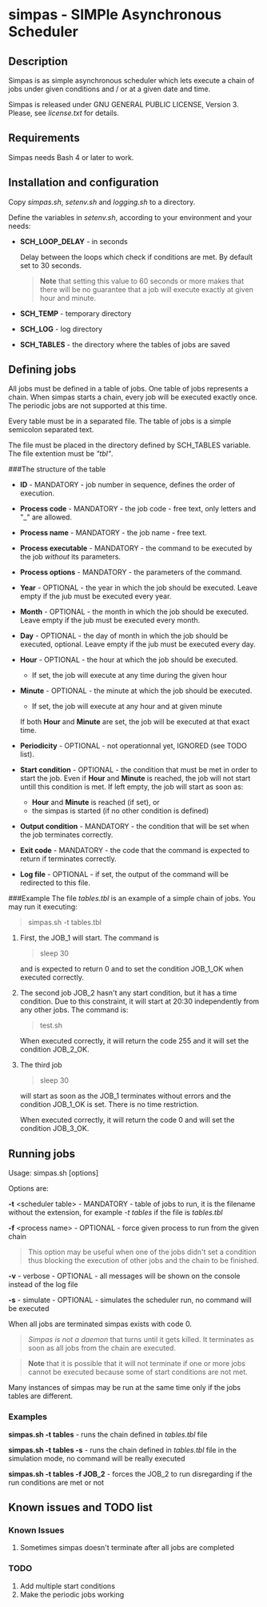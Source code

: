 # simpas - SIMPle Asynchronous Scheduler

## Description

Simpas is as simple asynchronous scheduler which lets execute a chain of jobs under given conditions and / or at a given date and time.

Simpas is released under GNU GENERAL PUBLIC LICENSE, Version 3. Please, see _license.txt_ for details.

## Requirements
Simpas needs Bash 4 or later to work.

## Installation and configuration
Copy _simpas.sh_, _setenv.sh_ and _logging.sh_ to a directory.

Define the variables in _setenv.sh_, according to your environment and your needs:

* **SCH\_LOOP_DELAY** - in seconds
	
	Delay between the loops which check if conditions are met. By default set to 30 seconds.
	
	> **Note** that setting this value to 60 seconds or more makes that there will be no guarantee that a job will execute exactly at given hour and minute.

* **SCH_TEMP** - temporary directory

* **SCH_LOG** - log directory  

* **SCH_TABLES** - the directory where the tables of jobs are saved

## Defining jobs
All jobs must be defined in a table of jobs. One table of jobs represents a chain. When simpas starts a chain, every job will be executed exactly once. The periodic jobs are not supported at this time.

Every table must be in a separated file. The table of jobs is a simple semicolon separated text.

The file must be placed in the directory defined by SCH_TABLES variable. The file extention must be _"tbl"_.

###The structure of the table
* **ID** - MANDATORY - job number in sequence, defines the order of execution.
* **Process code** - MANDATORY - the job code - free text, only letters and "_" are allowed.
* **Process name** - MANDATORY - the job name - free text.
* **Process executable** - MANDATORY - the command to be executed by the job _without_ its parameters.
* **Process options** - MANDATORY - the parameters of the command.
* **Year** - OPTIONAL - the year in which the job should be executed. Leave empty if the jub must be executed every year.
* **Month** - OPTIONAL - the month in which the job should be executed. Leave empty if the jub must be executed every month.
* **Day** - OPTIONAL - the day of month in which the job should be executed, optional. Leave empty if the jub must be executed every day.
* **Hour** - OPTIONAL - the hour at which the job should be executed. 
	* If set, the job will execute at any time during the given hour
* **Minute** - OPTIONAL - the minute at which the job should be executed. 
	* If set, the job will execute at any hour and at given minute

	If both **Hour** and **Minute** are set, the job will be executed at that exact time.
 
* **Periodicity** - OPTIONAL - not operationnal yet, IGNORED (see TODO list).
* **Start condition** - OPTIONAL - the condition that must be met in order to start the job. Even if **Hour** and **Minute** is reached, the job will not start untill this condition is met. If left empty, the job will start as soon as:
	* **Hour** and **Minute** is reached (if set), or
	*  the simpas is started (if no other condition is defined)
* **Output condition** - MANDATORY - the condition that will be set when the job terminates correctly.
* **Exit code** - MANDATORY - the code that the command is expected to return if terminates correctly.
* **Log file** - OPTIONAL - if set, the output of the command will be redirected to this file.

###Example
The file _tables.tbl_ is an example of a simple chain of jobs. You may run it executing:

> simpas.sh -t tables.tbl 

1. First, the JOB\_1 will start. The command is

	> sleep 30

	and is expected to return 0 and to set the condition JOB\_1_OK when executed correctly.

2. The second job JOB_2 hasn't any start condition, but it has a time condition. Due to this constraint, it will start at 20:30 independently from any other jobs. The command is:

	> test.sh

	When executed correctly, it will return the code 255 and it will set the condition JOB\_2_OK.

3. The third job

	> sleep 30

	will start as soon as the JOB_1 terminates without errors and the condition JOB_1_OK is set. There is no time restriction.

	When executed correctly, it will return the code 0 and will set the condition JOB\_3_OK.


## Running jobs
Usage: simpas.sh [options]

Options are:

**-t** <scheduler table\> - MANDATORY - table of jobs to run, it is the filename without the extension, for example _-t tables_ if the file is _tables.tbl_

**-f** <process name\> - OPTIONAL - force given process to run from the given chain

> This option may be useful when one of the jobs didn't set a condition thus blocking the execution of other jobs and the chain to be finished.   

**-v** - verbose - OPTIONAL - all messages will be shown on the console instead of the log file

**-s** - simulate - OPTIONAL - simulates the scheduler run, no command will be executed

When all jobs are terminated simpas exists with code 0.

> _Simpas is not a daemon_ that turns until it gets killed. It terminates as soon as all jobs from the chain are executed.

> **Note** that it is possible that it will not terminate if one or more jobs cannot be executed because some of start conditions are not met.

Many instances of simpas may be run at the same time only if the jobs tables are different. 

### Examples
**simpas.sh -t tables** - runs the chain defined in _tables.tbl_ file

**simpas.sh -t tables -s** - runs the chain defined in _tables.tbl_ file in the simulation mode, no command will be really executed

**simpas.sh -t tables -f JOB_2** - forces the JOB\_2 to run disregarding if the run conditions are met or not 

## Known issues and TODO list
### Known Issues
1. Sometimes simpas doesn't terminate after all jobs are completed

### TODO
1. Add multiple start conditions
2. Make the periodic jobs working
